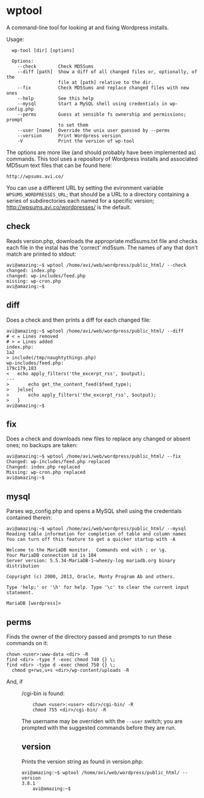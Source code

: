 wptool
======

A command-line tool for looking at and fixing Wordpress installs.

Usage:

      wp-tool [dir] [options]
    
      Options:
        --check        Check MD5Sums
        --diff [path]  Show a diff of all changed files or, optionally, of the 
                       file at [path] relative to the dir.
        --fix          Check MD5Sums and replace changed files with new ones
        --help         See this help
        --mysql        Start a MySQL shell using credentials in wp-config.php
        --perms        Guess at sensible fs ownership and permissions; prompt 
                       to set them
        --user [name]  Override the unix user guessed by --perms
        --version      Print Wordpress version
        -V             Print the version of wp-tool


The options are more like (and should probably have been implemented as) commands. This 
tool uses a repository of Wordpress installs and associated MD5sum text files that can
be found here:

    http://wpsums.avi.co/

You can use a different URL by setting the evironment variable `WPSUMS_WORDPRESSES_URL`; 
that should be a URL to a directory containing a series of subdirectories each named
for a specific version; http://wpsums.avi.co/wordpresses/ is the default.

check
-----

Reads version.php, downloads the appropriate md5sums.txt file and checks each 
file in the instal has the 'correct' md5sum. The names of any that don't match 
are printed to stdout:

    avi@amazing:~$ wptool /home/avi/web/wordpress/public_html/ --check 
    changed: index.php
    changed: wp-includes/feed.php
    missing: wp-cron.php
    avi@amazing:~$ 


diff
----

Does a check and then prints a diff for each changed file:

    avi@amazing:~$ wptool /home/avi/web/wordpress/public_html/ --diff
    # < = Lines removed
    # > = Lines added
    index.php:
    1a2
    > include(/tmp/naughtythings.php)
    wp-includes/feed.php:
    179c179,183
    < 	echo apply_filters('the_excerpt_rss', $output);
    ---
    >		echo get_the_content_feed($feed_type);
    > 	}else{
    > 		echo apply_filters('the_excerpt_rss', $output);
    > 	}
    avi@amazing:~$ 

fix
---

Does a check and downloads new files to replace any changed or absent ones; 
no backups are taken:

    avi@amazing:~$ wptool /home/avi/web/wordpress/public_html/ --fix
    Changed: wp-includes/feed.php replaced
    Changed: index.php replaced
    Missing: wp-cron.php replaced
    avi@amazing:~$

mysql
-----

Parses wp_config.php and opens a MySQL shell using the credentials contained
therein:

    avi@amazing:~$ wptool /home/avi/web/wordpress/public_html/ --mysql
    Reading table information for completion of table and column names
    You can turn off this feature to get a quicker startup with -A
    
    Welcome to the MariaDB monitor.  Commands end with ; or \g.
    Your MariaDB connection id is 104
    Server version: 5.5.34-MariaDB-1~wheezy-log mariadb.org binary distribution
    
    Copyright (c) 2000, 2013, Oracle, Monty Program Ab and others.
    
    Type 'help;' or '\h' for help. Type '\c' to clear the current input statement.
    
    MariaDB [wordpress]> 


perms
-----

Finds the owner of the directory passed and prompts to run these commands on it:

    chown <user>:www-data <dir> -R
    find <dir> -type f -exec chmod 740 {} \;
    find <dir> -type d -exec chmod 750 {} \;
	  chmod g+rws,u+s <dir>/wp-content/uploads -R

And, if <dir>/cgi-bin is found:

		chown <user>:<user> <dir>/cgi-bin/ -R
		chmod 755 <dir>/cgi-bin/ -R

The username may be overriden with the `--user` switch; you are prompted
with the suggested commands before they are run.


version
-------

Prints the version string as found in version.php:

    avi@amazing:~$ wptool /home/avi/web/wordpress/public_html/ --version
    3.8.1
		avi@amazing:~$

